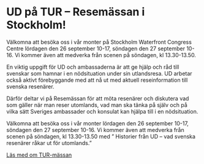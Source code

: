# UD på TUR – Resemässan i Stockholm!

Välkomna att besöka oss i vår monter på Stockholm Waterfront Congress Centre lördagen den 26 september 10-17, söndagen den 27 september 10-16. Vi kommer även att medverka från scenen på söndagen, kl 13.30-13.50.

En viktig uppgift för UD och ambassaderna är att ge hjälp och råd till svenskar som hamnar i en nödsituation under sin utlandsresa. UD arbetar också aktivt förebyggande med att nå ut med aktuell reseinformation till svenska resenärer.

Därför deltar vi på Resemässan för att möta resenärer och diskutera vad som gäller när man reser utomlands, vad man ska tänka på själv och på vilka sätt Sveriges ambassader och konsulat kan hjälpa till i en nödsituation.

Välkomna att besöka oss i vår monter lördagen den 26 september 10-17, söndagen den 27 september 10-16. Vi kommer även att medverka från scenen på söndagen, kl 13.30-13.50 med ” Historier från UD – vad svenska resenärer råkar ut för utomlands.”

[Läs med om TUR-mässan](http://www.tur.se/Stockholm/Besokarinformation/ "Läs mer om TUR-mässan")
